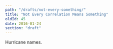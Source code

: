 ```yaml
---
path: "/drafts/not-every-something/"
title: "Not Every Correlation Means Something"
oldId: 45
date: 2016-01-24
section: "draft"
---
```

Hurricane names.
